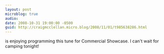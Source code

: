 ```yaml
---
layout: post
microblog: true
audio: 
date: 2008-10-31 19:00:00 -0500
guid: http://craigmcclellan.micro.blog/2008/11/01/t985638286.html
---
```

is enjoying programming this tune for Commercial Showcase.  I can't wait for camping tonight!
